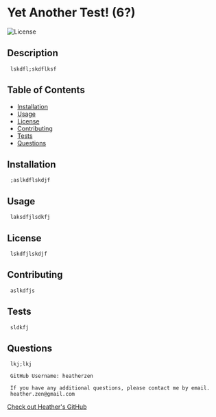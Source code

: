 # Yet Another Test! (6?)
  ![License](https://img.shields.io/badge/license-GitHub-blue.svg)

## Description
     lskdfl;skdflksf
## Table of Contents
* [Installation](#installation)
* [Usage](#usage)
* [License](#license)
* [Contributing](#contributing)
* [Tests](#tests)
* [Questions](#questions)
## Installation
     ;aslkdflskdjf
## Usage
     laksdfjlsdkfj
## License
     lskdfjlskdjf
## Contributing
     aslkdfjs
## Tests
     sldkfj
## Questions
     lkj;lkj

     GitHub Username: heatherzen

     If you have any additional questions, please contact me by email.
     heather.zen@gmail.com

[Check out Heather's GitHub](https://www.github.com/heatherzen)
